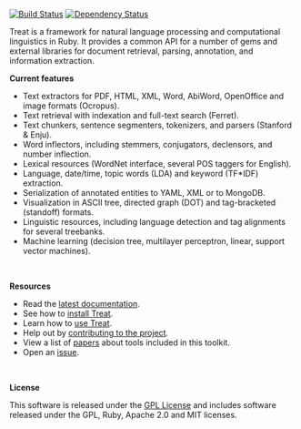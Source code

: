 [![Build Status](https://secure.travis-ci.org/louismullie/treat.png)](http://travis-ci.org/#!/louismullie/treat)
[![Dependency Status](https://gemnasium.com/louismullie/treat.png)](https://gemnasium.com/louismullie/treat)
 
Treat is a framework for natural language processing and computational linguistics in Ruby. It provides a common API for a number of gems and external libraries for document retrieval, parsing, annotation, and information extraction.

**Current features**

* Text extractors for PDF, HTML, XML, Word, AbiWord, OpenOffice and image formats (Ocropus).
* Text retrieval with indexation and full-text search (Ferret).
* Text chunkers, sentence segmenters, tokenizers, and parsers (Stanford & Enju).
* Word inflectors, including stemmers, conjugators, declensors, and number inflection.
* Lexical resources (WordNet interface, several POS taggers for English).
* Language, date/time, topic words (LDA) and keyword (TF*IDF) extraction.
* Serialization of annotated entities to YAML, XML or to MongoDB.
* Visualization in ASCII tree, directed graph (DOT) and tag-bracketed (standoff) formats.
* Linguistic resources, including language detection and tag alignments for several treebanks.
* Machine learning (decision tree, multilayer perceptron, linear, support vector machines).

<br>

**Resources**

* Read the [latest documentation](http://rubydoc.info/github/louismullie/treat/frames).
* See how to [install Treat](https://github.com/louismullie/treat/wiki/Installation).
* Learn how to [use Treat](https://github.com/louismullie/treat/wiki/Manual).
* Help out by [contributing to the project](https://github.com/louismullie/treat/wiki/Contributing).
* View a list of [papers](https://github.com/louismullie/treat/wiki/Papers) about tools included in this toolkit.
* Open an [issue](https://github.com/louismullie/treat/issues).
 
<br>

**License**

This software is released under the [GPL License](https://github.com/louismullie/treat/wiki/License-Information) and includes software released under the GPL, Ruby, Apache 2.0 and MIT licenses.